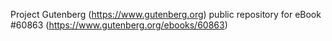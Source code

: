 Project Gutenberg (https://www.gutenberg.org) public repository for eBook #60863 (https://www.gutenberg.org/ebooks/60863)
